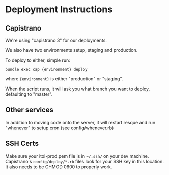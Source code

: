 # Deployment Instructions

## Capistrano

We're using "capistrano 3" for our deployments.

We also have two environments setup, staging and production.


To deploy to either, simple run:

`bundle exec cap {environment} deploy`

where `{environment}` is either "production" or "staging".

When the script runs, it will ask you what branch you want to deploy, defaulting to "master".



## Other services

In addition to moving code onto the server, it will restart resque and run "whenever" to setup cron (see config/whenever.rb)


## SSH Certs

Make sure your itoi-prod.pem file is in `~/.ssh/` on your dev machine.  Capistrano's `config/deploy/*.rb` files look for your SSH key in this location.  It also needs to be CHMOD 0600 to properly work.